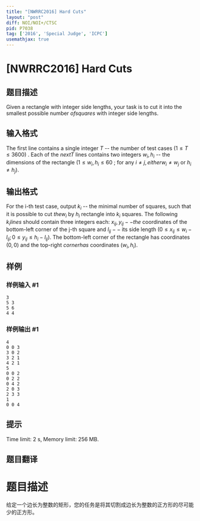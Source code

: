 ```yaml
---
title: "[NWRRC2016] Hard Cuts"
layout: "post"
diff: NOI/NOI+/CTSC
pid: P7038
tag: ['2016', 'Special Judge', 'ICPC']
usemathjax: true
---
```


# [NWRRC2016] Hard Cuts
## 题目描述



Given a rectangle with integer side lengths, your task is to cut it into the smallest possible number $of squares$ with integer side lengths.


## 输入格式



The first line contains a single integer $T$ -- the number of test cases $(1 \le T \le 3600)$ . Each of the $next T$ lines contains two integers $w_{i}, h_{i}$ -- the dimensions of the rectangle $(1 \le w_{i}, h_{i} \le 60$ ; for any $i ≠ j, either w_{i }≠ w_{j}$ or $h_{i} ≠ h_{j} ).$


## 输出格式



For the i-th test case, output $k_{i}$ -- the minimal number of squares, such that it is possible to cut $the w_{i}$ by $h_{i}$ rectangle into $k_{i}$ squares. The following $k_{i} lines$ should contain three integers each: $x_{ij} , y_{ij} -- the$ coordinates of the bottom-left corner of the j-th square and $l_{ij }--$ its side length $(0 \le x_{ij} \le w_{i} − l_{ij} ; 0 \le y_{ij} \le h_{i} −l_{ij} ).$ The bottom-left corner of the rectangle has coordinates $(0 , 0)$ and the top-right $corner has$ coordinates $(w_{i}, h_{i}).$


## 样例

### 样例输入 #1
```
3
5 3
5 6
4 4

```
### 样例输出 #1
```
4
0 0 3
3 0 2
3 2 1
4 2 1
5
0 0 2
0 2 2
0 4 2
2 0 3
2 3 3
1
0 0 4

```
## 提示

Time limit: 2 s, Memory limit: 256 MB. 


## 题目翻译

# 题目描述
给定一个边长为整数的矩形，您的任务是将其切割成边长为整数的正方形的尽可能少的正方形。

